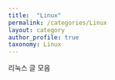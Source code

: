 ```yaml
---
title:  "Linux"
permalink: /categories/Linux
layout: category
author_profile: true
taxonomy: Linux
---
```


리눅스 글 모음
